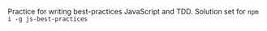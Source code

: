 Practice for writing best-practices JavaScript and TDD. Solution set for `npm i -g js-best-practices`